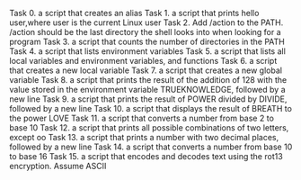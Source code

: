 Task 0. a script that creates an alias
Task 1. a script that prints hello user,where user is the current Linux user
Task 2. Add /action to the PATH. /action should be the last directory the shell looks into when looking for a program
Task 3. a script that counts the number of directories in the PATH
Task 4. a script that lists environment variables
Task 5. a script that lists all local variables and environment variables, and functions
Task 6. a script that creates a new local variable
Task 7.  a script that creates a new global variable
Task 8. a script that prints the result of the addition of 128 with the value stored in the environment variable TRUEKNOWLEDGE, followed by a new line
Task 9. a script that prints the result of POWER divided by DIVIDE, followed by a new line
Task 10. a script that displays the result of BREATH to the power LOVE
Task 11. a script that converts a number from base 2 to base 10
Task 12. a script that prints all possible combinations of two letters, except oo
Task 13. a script that prints a number with two decimal places, followed by a new line
Task 14. a script that converts a number from base 10 to base 16
Task 15. a script that encodes and decodes text using the rot13 encryption. Assume ASCII
